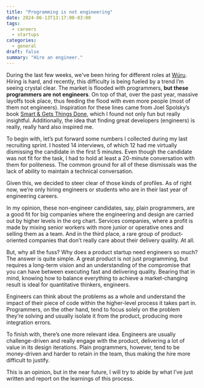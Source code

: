 ```yaml
---
title: "Programming is not engineering"
date: 2024-06-13T13:17:00-03:00
tags:
  - careers
  - startups
categories:
  - general
draft: false
summary: "Hire an engineer."
---
```


During the last few weeks, we've been hiring for different roles at [Wúru](). Hiring is hard, and recently, this difficulty is being fueled by a trend I’m seeing crystal clear. The market is flooded with programmers, **but these programmers are not engineers**. On top of that, over the past year, massive layoffs took place, thus feeding the flood with even more people (most of them not engineers). Inspiration for these lines came from Joel Spolsky’s book [Smart & Gets Things Done](), which I found not only fun but really insightful. Additionally, the idea that finding great developers (engineers) is really, really hard also inspired me.

To begin with, let’s put forward some numbers I collected during my last recruiting sprint. I hosted 14 interviews, of which 12 had me virtually dismissing the candidate in the first 5 minutes. Even though the candidate was not fit for the task, I had to hold at least a 20-minute conversation with them for politeness. The common ground for all of these dismissals was the lack of ability to maintain a technical conversation.

Given this, we decided to steer clear of those kinds of profiles. As of right now, we’re only hiring engineers or students who are in their last year of engineering careers.

In my opinion, these non-engineer candidates, say, plain programmers, are a good fit for big companies where the engineering and design are carried out by higher levels in the org chart. Services companies, where a profit is made by mixing senior workers with more junior or operative ones and selling them as a team. And in the third place, a rare group of product-oriented companies that don’t really care about their delivery quality. At all.

But, why all the fuss? Why does a product startup need engineers so much? The answer is quite simple. A great product is not just programming, but requires a long-term vision and an understanding of the compromise that you can have between executing fast and delivering quality. Bearing that in mind, knowing how to balance everything to achieve a market-changing result is ideal for quantitative thinkers, engineers.

Engineers can think about the problems as a whole and understand the impact of their piece of code within the higher-level process it takes part in. Programmers, on the other hand, tend to focus solely on the problem they’re solving and usually isolate it from the product, producing more integration errors.

To finish with, there’s one more relevant idea. Engineers are usually challenge-driven and really engage with the product, delivering a lot of value in its design iterations. Plain programmers, however, tend to be money-driven and harder to retain in the team, thus making the hire more difficult to justify.

This is an opinion, but in the near future, I will try to abide by what I’ve just written and report on the learnings of this process.
